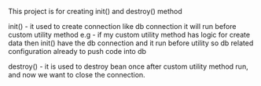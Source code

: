 This project is for creating init() and destroy() method

init() - it used to create connection like db connection 
         it will run before custom utility method
       e.g - if my custom utility method has logic for create data
           then init() have the db connection and it run before utility
          so db related configuration already to push code into db

destroy() - it is used to destroy bean once after custom utility method
            run, and now we want to close the connection.